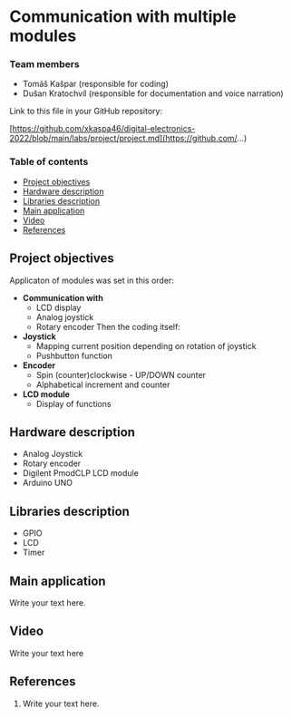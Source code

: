# Communication with multiple modules

### Team members

* Tomáš Kašpar (responsible for coding)
* Dušan Kratochvíl (responsible for documentation and voice narration)


Link to this file in your GitHub repository:

[https://github.com/xkaspa46/digital-electronics-2022/blob/main/labs/project/project.md](https://github.com/...)

### Table of contents

* [Project objectives](#objectives)
* [Hardware description](#hardware)
* [Libraries description](#libs)
* [Main application](#main)
* [Video](#video)
* [References](#references)

<a name="objectives"></a>

## Project objectives

Applicaton of modules was set in this order:
- **Communication with**
  * LCD display
  * Analog joystick
  * Rotary encoder
Then the coding itself:
- **Joystick**
  * Mapping current position depending on rotation of joystick
  * Pushbutton function
- **Encoder**
  * Spin (counter)clockwise - UP/DOWN counter
  * Alphabetical increment and counter
- **LCD module**
  * Display of functions


<a name="hardware"></a>

## Hardware description
* Analog Joystick
* Rotary encoder
* Digilent PmodCLP LCD module
* Arduino UNO
 
<a name="libs"></a>

## Libraries description

* GPIO
* LCD
* Timer 

<a name="main"></a>

## Main application

Write your text here.

<a name="video"></a>

## Video

Write your text here

<a name="references"></a>

## References

1. Write your text here.
